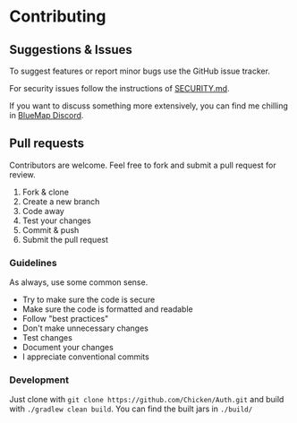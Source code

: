 # Contributing

## Suggestions & Issues

To suggest features or report minor bugs use the GitHub issue tracker.

For security issues follow the instructions of [SECURITY.md](SECURITY.md).

If you want to discuss something more extensively, you can find me chilling in [BlueMap Discord](https://bluecolo.red/map-discord).

## Pull requests

Contributors are welcome. Feel free to fork and submit a pull request for review.

1. Fork & clone
1. Create a new branch
1. Code away
1. Test your changes
1. Commit & push
1. Submit the pull request

### Guidelines

As always, use some common sense.

- Try to make sure the code is secure
- Make sure the code is formatted and readable
- Follow "best practices"
- Don't make unnecessary changes
- Test changes
- Document your changes
- I appreciate conventional commits

### Development

Just clone with `git clone https://github.com/Chicken/Auth.git` and build with `./gradlew clean build`.
You can find the built jars in `./build/`
